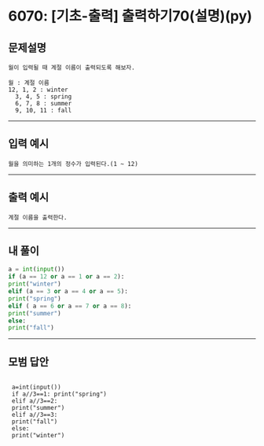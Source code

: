 # 6070: [기초-출력] 출력하기70(설명)(py)
## 문제설명
```
월이 입력될 때 계절 이름이 출력되도록 해보자.

월 : 계절 이름
12, 1, 2 : winter
  3, 4, 5 : spring
  6, 7, 8 : summer
  9, 10, 11 : fall
```
***
## 입력 예시
~~~
월을 의미하는 1개의 정수가 입력된다.(1 ~ 12)
~~~
***
## 출력 예시
~~~
계절 이름을 출력한다.
~~~
***
## 내 풀이
```python
a = int(input()) 
if (a == 12 or a == 1 or a == 2): 
print("winter") 
elif (a == 3 or a == 4 or a == 5): 
print("spring") 
elif ( a == 6 or a == 7 or a == 8): 
print("summer") 
else: 
print("fall")

````
***
## 모범 답안
~~~pyhton

 a=int(input()) 
 if a//3==1: print("spring") 
 elif a//3==2: 
 print("summer") 
 elif a//3==3: 
 print("fall") 
 else: 
 print("winter")

~~~